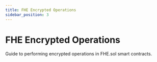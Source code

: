 ```yaml
---
title: FHE Encrypted Operations
sidebar_position: 3
---
```


# FHE Encrypted Operations

Guide to performing encrypted operations in FHE.sol smart contracts.
